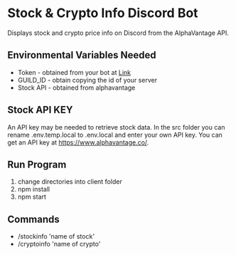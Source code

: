 # Stock & Crypto Info Discord Bot
Displays stock and crypto price info on Discord from the AlphaVantage API.


## Environmental Variables Needed
<ul>
    <li>Token - obtained from your bot at <a href="https://discord.com/developers/applications">Link</a></li>
    <li>GUILD_ID - obtain copying the id of your server</li>
    <li>Stock API - obtained from alphavantage</li>
</ul>

## Stock API KEY
An API key may be needed to retrieve stock data.
In the src folder you can rename .env.temp.local to .env.local and enter your own API key. You can get an API key at https://www.alphavantage.co/.

## Run Program
<ol>
    <li>change directories into client folder</li>
    <li>npm install</li>
    <li>npm start</li>
</ol>

## Commands
<ul>
    <li>/stockinfo 'name of stock'</li>
    <li>/cryptoinfo 'name of crypto'</li>
</ul>




